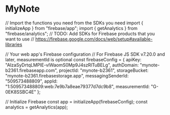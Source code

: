 # MyNote
// Import the functions you need from the SDKs you need
import { initializeApp } from "firebase/app";
import { getAnalytics } from "firebase/analytics";
// TODO: Add SDKs for Firebase products that you want to use
// https://firebase.google.com/docs/web/setup#available-libraries

// Your web app's Firebase configuration
// For Firebase JS SDK v7.20.0 and later, measurementId is optional
const firebaseConfig = {
  apiKey: "AIzaSyDrtqLMPIE-vlWaomS0Mp9J4szRlTuBELg",
  authDomain: "mynote-b2361.firebaseapp.com",
  projectId: "mynote-b2361",
  storageBucket: "mynote-b2361.firebasestorage.app",
  messagingSenderId: "509573488809",
  appId: "1:509573488809:web:7e9b7a8eae79377d7dc9b8",
  measurementId: "G-0EK8SSBC4E"
};

// Initialize Firebase
const app = initializeApp(firebaseConfig);
const analytics = getAnalytics(app);